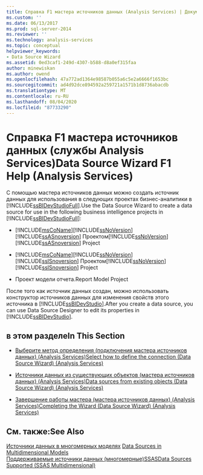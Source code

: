 ```yaml
---
title: Справка F1 мастера источников данных (Analysis Services) | Документация Майкрософт
ms.custom: ''
ms.date: 06/13/2017
ms.prod: sql-server-2014
ms.reviewer: ''
ms.technology: analysis-services
ms.topic: conceptual
helpviewer_keywords:
- Data Source Wizard
ms.assetid: 0ed3caf1-249d-4307-b588-d8a0ef315faa
author: minewiskan
ms.author: owend
ms.openlocfilehash: 47a772ad1364e98587b055a6c5e2a6666f1653bc
ms.sourcegitcommit: ad4d92dce894592a259721a1571b1d8736abacdb
ms.translationtype: MT
ms.contentlocale: ru-RU
ms.lasthandoff: 08/04/2020
ms.locfileid: "87733290"
---
```

# <a name="data-source-wizard-f1-help-analysis-services"></a><span data-ttu-id="b0428-102">Справка F1 мастера источников данных (службы Analysis Services)</span><span class="sxs-lookup"><span data-stu-id="b0428-102">Data Source Wizard F1 Help (Analysis Services)</span></span>
  <span data-ttu-id="b0428-103">С помощью мастера источников данных можно создать источник данных для использования в следующих проектах бизнес-аналитики в [!INCLUDE[ssBIDevStudioFull](../includes/ssbidevstudiofull-md.md)].</span><span class="sxs-lookup"><span data-stu-id="b0428-103">Use the Data Source Wizard to create a data source for use in the following business intelligence projects in [!INCLUDE[ssBIDevStudioFull](../includes/ssbidevstudiofull-md.md)]:</span></span>  
  
-   [!INCLUDE[msCoName](../includes/msconame-md.md)]<span data-ttu-id="b0428-104">[!INCLUDE[ssNoVersion](../includes/ssnoversion-md.md)] [!INCLUDE[ssASnoversion](../includes/ssasnoversion-md.md)] Проектом</span><span class="sxs-lookup"><span data-stu-id="b0428-104">[!INCLUDE[ssNoVersion](../includes/ssnoversion-md.md)] [!INCLUDE[ssASnoversion](../includes/ssasnoversion-md.md)] Project</span></span>  
  
-   [!INCLUDE[msCoName](../includes/msconame-md.md)]<span data-ttu-id="b0428-105">[!INCLUDE[ssNoVersion](../includes/ssnoversion-md.md)] [!INCLUDE[ssISnoversion](../includes/ssisnoversion-md.md)] Проектом</span><span class="sxs-lookup"><span data-stu-id="b0428-105">[!INCLUDE[ssNoVersion](../includes/ssnoversion-md.md)] [!INCLUDE[ssISnoversion](../includes/ssisnoversion-md.md)] Project</span></span>  
  
-   <span data-ttu-id="b0428-106">Проект модели отчета.</span><span class="sxs-lookup"><span data-stu-id="b0428-106">Report Model Project</span></span>  
  
 <span data-ttu-id="b0428-107">После того как источник данных создан, можно использовать конструктор источников данных для изменения свойств этого источника в [!INCLUDE[ssBIDevStudio](../includes/ssbidevstudio-md.md)].</span><span class="sxs-lookup"><span data-stu-id="b0428-107">After you create a data source, you can use Data Source Designer to edit its properties in [!INCLUDE[ssBIDevStudio](../includes/ssbidevstudio-md.md)].</span></span>  
  
## <a name="in-this-section"></a><span data-ttu-id="b0428-108">в этом разделе</span><span class="sxs-lookup"><span data-stu-id="b0428-108">In This Section</span></span>  
  
-   [<span data-ttu-id="b0428-109">Выберите метод определения &#40;подключения мастера источников данных&#41; &#40;Analysis Services&#41;</span><span class="sxs-lookup"><span data-stu-id="b0428-109">Select how to define the connection &#40;Data Source Wizard&#41; &#40;Analysis Services&#41;</span></span>](select-how-to-define-the-connection-data-source-wizard-analysis-services.md)  
  
-   [<span data-ttu-id="b0428-110">Источники данных из существующих объектов &#40;мастера источников данных&#41; &#40;Analysis Services&#41;</span><span class="sxs-lookup"><span data-stu-id="b0428-110">Data sources from existing objects &#40;Data Source Wizard&#41; &#40;Analysis Services&#41;</span></span>](data-sources-from-existing-objects-data-source-wizard-analysis-services.md)  
  
-   [<span data-ttu-id="b0428-111">Завершение работы мастера &#40;мастера источников данных&#41; &#40;Analysis Services&#41;</span><span class="sxs-lookup"><span data-stu-id="b0428-111">Completing the Wizard &#40;Data Source Wizard&#41; &#40;Analysis Services&#41;</span></span>](completing-the-wizard-data-source-wizard-analysis-services.md)  
  
## <a name="see-also"></a><span data-ttu-id="b0428-112">См. также:</span><span class="sxs-lookup"><span data-stu-id="b0428-112">See Also</span></span>  
 <span data-ttu-id="b0428-113">[Источники данных в многомерных моделях](multidimensional-models/data-sources-in-multidimensional-models.md) </span><span class="sxs-lookup"><span data-stu-id="b0428-113">[Data Sources in Multidimensional Models](multidimensional-models/data-sources-in-multidimensional-models.md) </span></span>  
 [<span data-ttu-id="b0428-114">Поддерживаемые источники данных &#40;многомерные&#41;SSAS</span><span class="sxs-lookup"><span data-stu-id="b0428-114">Data Sources Supported &#40;SSAS Multidimensional&#41;</span></span>](multidimensional-models/supported-data-sources-ssas-multidimensional.md)  
  
  
